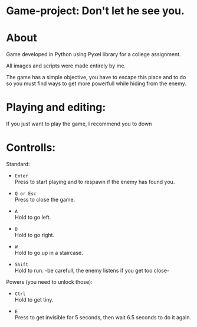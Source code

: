 # Game-project: Don't let he see you.

# About

Game developed in Python using Pyxel library for a college assignment. 

All images and scripts were made entirely by me.

The game has a simple objective, you have to escape this place and to do so you must find ways to get more powerfull while hiding from the enemy.


# Playing and editing:

If you just want to play the game, I recommend you to down


# Controlls:

  Standard:
    
  - `Enter`<br>
    Press to start playing and to respawn if the enemy has found you.
    
  - `Q or Esc`<br>
    Press to close the game.
    
  - `A`<br>
    Hold to go left.
    
  - `D`<br>
    Hold to go right.
    
  - `W`<br>
    Hold to go up in a staircase.
    
  - `Shift`<br>
    Hold to run. -be carefull, the enemy listens if you get too close-
    

  Powers (you need to unlock those):
  
  - `Ctrl`<br>
    Hold to get tiny.
    
  - `E`<br>
    Press to get invisible for 5 seconds, then wait 6.5 seconds to do it again.
